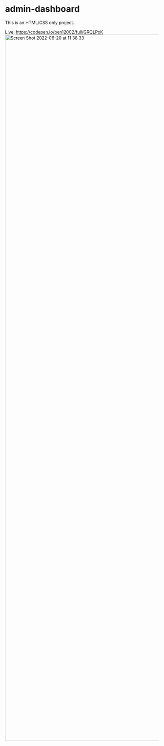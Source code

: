 # admin-dashboard
This is an HTML/CSS only project.

Live: https://codepen.io/ben12002/full/GRQLPxK
<img width="2310" alt="Screen Shot 2022-06-20 at 11 38 33" src="https://user-images.githubusercontent.com/89565362/174661419-b7baa81d-d18e-4cd3-b22b-d0b9eae20b27.png">
